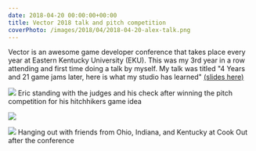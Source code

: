 ```yaml
---
date: 2018-04-20 00:00:00+00:00
title: Vector 2018 talk and pitch competition
coverPhoto: /images/2018/04/2018-04-20-alex-talk.png
---
```


Vector is an awesome game developer conference that takes place every year at Eastern Kentucky University (EKU). This was my 3rd year in  a row attending and first time doing a talk by myself. My talk was titled "4 Years and 21 game jams later, here is what my studio has learned" [(slides here)]()


![](/images/2018/04/2018-04-20-eric-check.jpg)
Eric standing with the judges and his check after winning the pitch competition for his hitchhikers game idea

![](/images/2018/04/IMG_5884.jpg)

![](/images/2018/04/IMG_5885.jpg)
Hanging out with friends from Ohio, Indiana, and Kentucky at Cook Out after the conference
